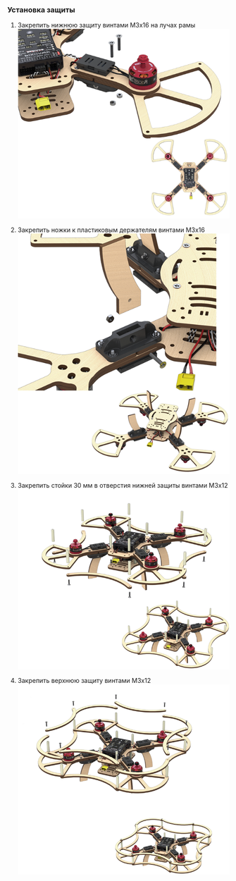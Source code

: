 ### Установка защиты
1. Закрепить нижнюю защиту винтами М3х16 на лучах рамы
![Установка лучевой защиты](assets/lowsafeDeck.png)

2. Закрепить ножки к пластиковым держателям винтами М3х16
![Установка ножек](assets/safeLegs.png)

3. Закрепить стойки 30 мм в отверстия нижней защиты винтами М3х12
![Установка нижней радиальной защиты](assets/safelowRadial.png)

4. Закрепить верхнюю защиту винтами М3х12
![Установка верхней радиальной защиты](assets/safehighRadial.png)
